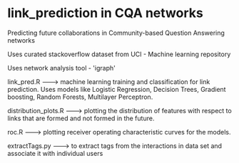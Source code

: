 # link_prediction in CQA networks
Predicting future collaborations in Community-based Question Answering networks

Uses curated stackoverflow dataset from UCI - Machine learning repository

Uses network analysis tool - 'igraph' 

link_pred.R ---> machine learning training and classification for link prediction. Uses models like Logistic Regression, Decision Trees, Gradient boosting, Random Forests, Multilayer Perceptron.

distribution_plots.R ---> plotting the distribution of features with respect to links that are formed and not formed in the future.

roc.R ---> plotting receiver operating characteristic curves for the models.

extractTags.py ---> to extract tags from the interactions in data set and associate it with individual users
